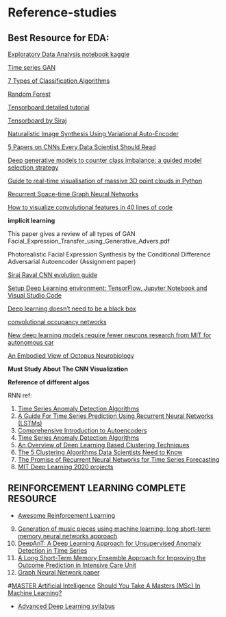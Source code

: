# Reference-studies

## Best Resource for EDA:

[Exploratory Data Analysis notebook kaggle](https://www.kaggle.com/amayomordecai/heart-disease-risk-prediction-machine-learning)

[Time series GAN](https://github.com/sayan0506/Reference-studies/blob/main/1706.02633.pdf)

[7 Types of Classification Algorithms](https://analyticsindiamag.com/7-types-classification-algorithms/)

[Random Forest](https://youtu.be/QHOazyP-YlM)

[Tensorboard detailed tutorial](https://youtu.be/k7KfYXXrOj0)

[Tensorboard by Siraj](https://youtu.be/fBVEXKp4DIc)

[Naturalistic Image Synthesis Using Variational Auto-Encoder](https://bcourses.berkeley.edu/files/70257161/download?download_frd=1)

[5 Papers on CNNs Every Data Scientist Should Read](https://www.kdnuggets.com/2020/04/5-papers-cnns-data-scientist.html)

[Deep generative models to counter class imbalance: a guided model selection strategy](https://www.researchgate.net/publication/334720715_Deep_generative_models_to_counter_class_imbalance_a_guided_model_selection_strategy)

[Guide to real-time visualisation of massive 3D point clouds in Python](https://towardsdatascience.com/guide-to-real-time-visualisation-of-massive-3d-point-clouds-in-python-ea6f00241ee0)

[Recurrent Space-time Graph Neural Networks](https://arxiv.org/pdf/1904.05582.pdf)

[How to visualize convolutional features in 40 lines of code](https://towardsdatascience.com/how-to-visualize-convolutional-features-in-40-lines-of-code-70b7d87b0030)

**implicit learning**

This paper gives a review of all  types of GAN Facial_Expression_Transfer_using_Generative_Advers.pdf

Photorealistic Facial Expression Synthesis by the Conditional Difference Adversarial
Autoencoder (Assignment paper)

[Siraj Raval CNN evolution guide](https://youtu.be/VKoLGnq15RM)

[Setup Deep Learning environment: TensorFlow, Jupyter Notebook and Visual Studio Code](https://techbrij.com/setup-tensorflow-jupyter-notebook-vscode-deep-learning)

[Deep learning doesn’t need to be a black box](https://www.kdnuggets.com/2021/02/deep-learning-not-black-box.html)

[convolutional occupancy networks](https://arxiv.org/abs/2003.04618)

[New deep learning models require fewer neurons research from MIT for autonomous car](https://www.csail.mit.edu/news/new-deep-learning-models-require-fewer-neurons)

[An Embodied View of Octopus Neurobiology](https://reader.elsevier.com/reader/sd/pii/S0960982212010640?token=37B9883BCED7171DEF055BC38B534C910D169C0176062FB17C6A3ED92E427CC792355E9F0FA0B4B29868DD0721F69F07)

**Must Study About The CNN Visualization**

**Reference of different algos**

RNN ref:
1. [Time Series Anomaly Detection Algorithms](https://blog.statsbot.co/time-series-anomaly-detection-algorithms-1cef5519aef2)
2. [A Guide For Time Series Prediction Using Recurrent Neural Networks (LSTMs)](https://blog.statsbot.co/time-series-prediction-using-recurrent-neural-networks-lstms-807fa6ca7f)
3. [Comprehensive Introduction to Autoencoders](https://towardsdatascience.com/generating-images-with-autoencoders-77fd3a8dd368)
4. [Time Series Anomaly Detection Algorithms](https://blog.statsbot.co/time-series-anomaly-detection-algorithms-1cef5519aef2)
5. [An Overview of Deep Learning Based Clustering Techniques](https://divamgupta.com/unsupervised-learning/2019/03/08/an-overview-of-deep-learning-based-clustering-techniques.html)
6. [The 5 Clustering Algorithms Data Scientists Need to Know](https://towardsdatascience.com/the-5-clustering-algorithms-data-scientists-need-to-know-a36d136ef68)
7. [The Promise of Recurrent Neural Networks for Time Series Forecasting](https://machinelearningmastery.com/promise-recurrent-neural-networks-time-series-forecasting/)
8. [MIT Deep Learning 2020 projects](https://github.com/aamini/introtodeeplearning)


## REINFORCEMENT LEARNING COMPLETE RESOURCE

* [Awesome Reinforcement Learning](https://github.com/aikorea/awesome-rl#lectures)
9. [Generation of music pieces using machine learning: long short-term memory neural networks approach](https://www.tandfonline.com/doi/full/10.1080/25765299.2019.1649972)
10. [DeepAnT: A Deep Learning Approach for Unsupervised Anomaly Detection in Time Series](https://www.researchgate.net/publication/329792334_DeepAnT_A_Deep_Learning_Approach_for_Unsupervised_Anomaly_Detection_in_Time_Series)
11. [A Long Short-Term Memory Ensemble Approach for Improving the Outcome Prediction in Intensive Care Unit](https://www.hindawi.com/journals/cmmm/2019/8152713/)
12. [Graph Neural Network paper](https://arxiv.org/pdf/1812.08434.pdf#:~:text=Graph%20neural%20networks%20(GNNs)%20are,its%20neighborhood%20with%20arbitrary%20depth)

#[MASTER
Artificial Intelligence](https://www.iubh-online.org/master-degree-programmes/artificial-intelligence/?clickref=1100ldAeTXW7&utm_source=private-network&utm_medium=koop&utm_campaign=partner1011l41608)
[Should You Take A Masters (MSc) In Machine Learning?](https://towardsdatascience.com/should-you-take-a-masters-msc-in-machine-learning-c01336120466)

* [Advanced Deep Learning syllabus](https://ineuron.ai/home/coursedetail/full-stack-data-science-with-1-year-internship--117)
